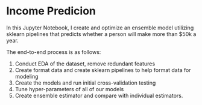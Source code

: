 # Income Predicion
In this Jupyter Notebook, I create and optimize an ensemble model utilizing sklearn pipelines that predicts whether a person will make more than $50k a year.

The end-to-end process is as follows:
1. Conduct EDA of the dataset, remove redundant features
2. Create format data and create sklearn pipelines to help format data for modeling
3. Create the models and run initial cross-validation testing
4. Tune hyper-parameters of all of our models
5. Create ensemble estimator and compare with individual estimators.

